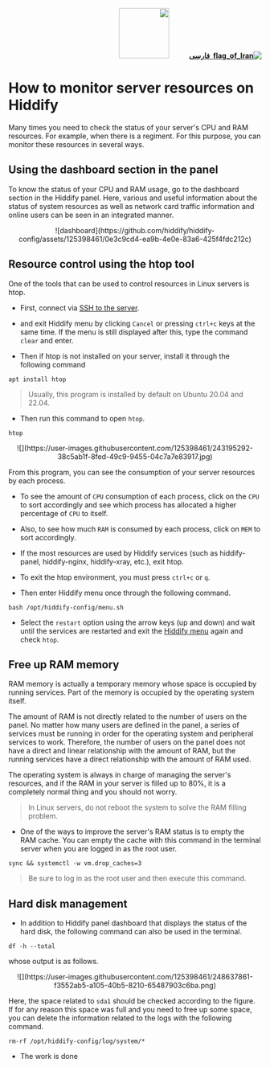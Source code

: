 <div dir="rtl" markdown="1">

[**![flag_of_Iran](https://user-images.githubusercontent.com/125398461/234186932-52f1fa82-52c6-417f-8b37-08fe9250a55f.png) &nbsp;فارسی**](https://docs.hiddify.com/fa/Hiddify-Manager.wiki/%DA%A9%D9%86%D8%AA%D8%B1%D9%84-%D9%85%D9%86%D8%A7%D8%A8%D8%B9-%D8%B3%D8%B1%D9%88%D8%B1-%D8%AF%D8%B1-%D9%87%DB%8C%D8%AF%DB%8C%D9%81%D8%A7%DB%8C)&nbsp;&nbsp;&nbsp;&nbsp;&nbsp;&nbsp;&nbsp;&nbsp;&nbsp;&nbsp;<a href="https://github.com/hiddify/hiddify-config/wiki/All-tutorials-and-videos"><img width="100" src="https://github.com/hiddify/hiddify-config/assets/125398461/8ac5b906-105c-4b98-acf5-0e12e39e33f6" /></a>

</div>

# How to monitor server resources on Hiddify

Many times you need to check the status of your server's CPU and RAM resources. For example, when there is a regiment. For this purpose, you can monitor these resources in several ways.

## Using the dashboard section in the panel

To know the status of your CPU and RAM usage, go to the dashboard section in the Hiddify panel. Here, various and useful information about the status of system resources as well as network card traffic information and online users can be seen in an integrated manner.

<div align=center markdown=1>
![dashboard](https://github.com/hiddify/hiddify-config/assets/125398461/0e3c9cd4-ea9b-4e0e-83a6-425f4fdc212c)
</div>

## Resource control using the htop tool

One of the tools that can be used to control resources in Linux servers is htop.

- First, connect via [SSH to the server](https://github.com/hiddify/hiddify-config/wiki/How-to-connect-to-server-via-SSH).

- and exit Hiddify menu by clicking `Cancel` or pressing `ctrl+c` keys at the same time. If the menu is still displayed after this, type the command `clear` and enter.

- Then if htop is not installed on your server, install it through the following command

```
apt install htop
```

> Usually, this program is installed by default on Ubuntu 20.04 and 22.04.

- Then run this command to open `htop`.

```
htop
```

<div align=center markdown=1>
![](https://user-images.githubusercontent.com/125398461/243195292-38c5ab1f-8fed-49c9-9455-04c7a7e83917.jpg)

</div>

From this program, you can see the consumption of your server resources by each process.

- To see the amount of `CPU` consumption of each process, click on the `CPU` to sort accordingly and see which process has allocated a higher percentage of `CPU` to itself.

- Also, to see how much `RAM` is consumed by each process, click on `MEM` to sort accordingly.

- If the most resources are used by Hiddify services (such as hiddify-panel, hiddify-nginx, hiddify-xray, etc.), exit htop.

- To exit the htop environment, you must press `ctrl+c` or `q`.

- Then enter Hiddify menu once through the following command.

```
bash /opt/hiddify-config/menu.sh

```

- Select the `restart` option using the arrow keys (up and down) and wait until the services are restarted and exit the [Hiddify menu](https://github.com/hiddify/hiddify-config/wiki/How-to-connect-and-troubleshoot-via-SSH) again and check `htop`.

## Free up RAM memory

RAM memory is actually a temporary memory whose space is occupied by running services. Part of the memory is occupied by the operating system itself.

The amount of RAM is not directly related to the number of users on the panel. No matter how many users are defined in the panel, a series of services must be running in order for the operating system and peripheral services to work. Therefore, the number of users on the panel does not have a direct and linear relationship with the amount of RAM, but the running services have a direct relationship with the amount of RAM used.

The operating system is always in charge of managing the server's resources, and if the RAM in your server is filled up to 80%, it is a completely normal thing and you should not worry.

> In Linux servers, do not reboot the system to solve the RAM filling problem.

- One of the ways to improve the server's RAM status is to empty the RAM cache. You can empty the cache with this command in the terminal server when you are logged in as the root user.

```
sync && systemctl -w vm.drop_caches=3
```

> Be sure to log in as the root user and then execute this command.

## Hard disk management

- In addition to Hiddify panel dashboard that displays the status of the hard disk, the following command can also be used in the terminal.

```
df -h --total
```

whose output is as follows.

<div align=center markdown=1>
![](https://user-images.githubusercontent.com/125398461/248637861-f3552ab5-a105-40b5-8210-65487903c6ba.png)

</div>

Here, the space related to `sda1` should be checked according to the figure. If for any reason this space was full and you need to free up some space, you can delete the information related to the logs with the following command.

```
rm-rf /opt/hiddify-config/log/system/*
```

- The work is done
